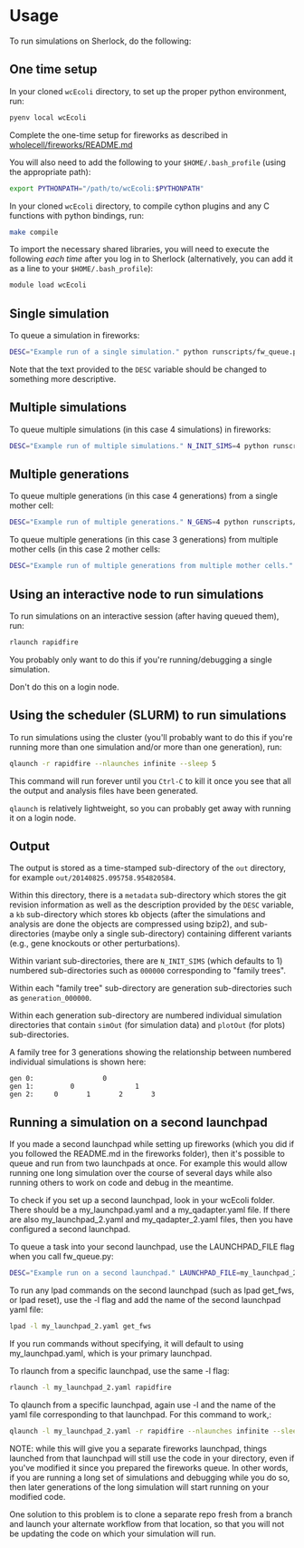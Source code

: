 Usage
======

To run simulations on Sherlock, do the following:

One time setup
--------------
In your cloned `wcEcoli` directory, to set up the proper python environment, run:

```bash
pyenv local wcEcoli
```

Complete the one-time setup for fireworks as described in [wholecell/fireworks/README.md](wholecell/fireworks/README.md)

You will also need to add the following to your `$HOME/.bash_profile` (using the appropriate path):

```bash
export PYTHONPATH="/path/to/wcEcoli:$PYTHONPATH"
```

In your cloned `wcEcoli` directory, to compile cython plugins and any C functions with python bindings, run:

```bash
make compile
```

To import the necessary shared libraries, you will need to execute the following *each time* after you log in to Sherlock (alternatively, you can add it as a line to your `$HOME/.bash_profile`):

```bash
module load wcEcoli
```

Single simulation
------------------

To queue a simulation in fireworks:

```bash
DESC="Example run of a single simulation." python runscripts/fw_queue.py
```

Note that the text provided to the `DESC` variable should be changed to something more descriptive.

Multiple simulations
--------------------

To queue multiple simulations (in this case 4 simulations) in fireworks:

```bash
DESC="Example run of multiple simulations." N_INIT_SIMS=4 python runscripts/fw_queue.py
```

Multiple generations
--------------------

To queue multiple generations (in this case 4 generations) from a single mother cell:

```bash
DESC="Example run of multiple generations." N_GENS=4 python runscripts/fw_queue.py
```

To queue multiple generations (in this case 3 generations) from multiple mother cells (in this case 2 mother cells:

```bash
DESC="Example run of multiple generations from multiple mother cells." N_GENS=3 N_INIT_SIMS=2 python runscripts/fw_queue.py
```


Using an interactive node to run simulations
--------------------------------------------

To run simulations on an interactive session (after having queued them), run:

```bash
rlaunch rapidfire
```

You probably only want to do this if you're running/debugging a single simulation.

Don't do this on a login node.

Using the scheduler (SLURM) to run simulations
-----------------------------------------------

To run simulations using the cluster (you'll probably want to do this if you're running more than one simulation and/or more than one generation), run:

```bash
qlaunch -r rapidfire --nlaunches infinite --sleep 5
```

This command will run forever until you `Ctrl-C` to kill it once you see that all the output and analysis files have been generated.

`qlaunch` is relatively lightweight, so you can probably get away with running it on a login node.


Output
------

The output is stored as a time-stamped sub-directory of the `out` directory, for example `out/20140825.095758.954820584`.

Within this directory, there is a `metadata` sub-directory which stores the git revision information as well as the description provided by the `DESC` variable, a `kb` sub-directory which stores kb objects (after the simulations and analysis are done the objects are compressed using bzip2), and sub-directories (maybe only a single sub-directory) containing different variants (e.g., gene knockouts or other perturbations).

Within variant sub-directories, there are `N_INIT_SIMS` (which defaults to 1) numbered sub-directories such as `000000` corresponding to "family trees".

Within each "family tree" sub-directory are generation sub-directories such as `generation_000000`.

Within each generation sub-directory are numbered individual simulation directories that contain `simOut` (for simulation data) and `plotOut` (for plots) sub-directories.

A family tree for 3 generations showing the relationship between numbered individual simulations is shown here:

```
gen 0:                 0
gen 1:         0               1
gen 2:     0       1       2       3
```



Running a simulation on a second launchpad
------

If you made a second launchpad while setting up fireworks (which you did if you followed the README.md in the fireworks folder),
then it's possible to queue and run from two launchpads at once. For example this would allow running one long simulation over
the course of several days while also running others to work on code and debug in the meantime.

To check if you set up a second launchpad, look in your wcEcoli folder. There should be a my_launchpad.yaml and a my_qadapter.yaml file.
If there are also my_launchpad_2.yaml and my_qadapter_2.yaml files, then you have configured a second launchpad.

To queue a task into your second launchpad, use the LAUNCHPAD_FILE flag when you call fw_queue.py:

```bash
DESC="Example run on a second launchpad." LAUNCHPAD_FILE=my_launchpad_2.yaml python runscripts/fw_queue.py
```

To run any lpad commands on the second launchpad (such as lpad get_fws, or lpad reset), use the -l flag and add the name of the second launchpad yaml file:

```bash
lpad -l my_launchpad_2.yaml get_fws
```

If you run commands without specifying, it will default to using my_launchpad.yaml, which is your primary launchpad.

To rlaunch from a specific launchpad, use the same -l flag:

```bash
rlaunch -l my_launchpad_2.yaml rapidfire
```

To qlaunch from a specific launchpad, again use -l and the name of the yaml file corresponding to that launchpad. For this command to work,:

```bash
qlaunch -l my_launchpad_2.yaml -r rapidfire --nlaunches infinite --sleep 5
```
NOTE: while this will give you a separate fireworks launchpad, things launched from that launchpad will still use the code in your
directory, even if you've modified it since you prepared the fireworks queue. In other words, if you are running a long set of 
simulations and debugging while you do so, then later generations of the long simulation will start running on your modified code.

One solution to this problem is to clone a separate repo fresh from a branch and launch your alternate workflow from that location,
so that you will not be updating the code on which your simulation will run.